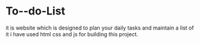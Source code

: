 # To--do-List
it is website which is designed to plan your daily tasks and maintain a list of it  i have used html css and js for building this  project.
